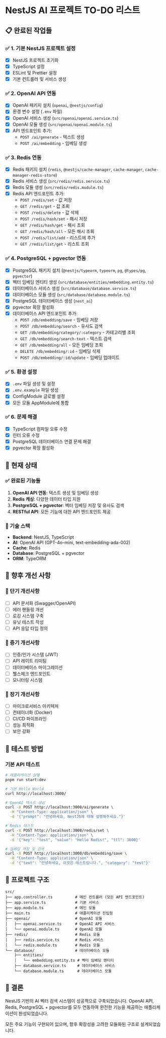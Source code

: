 # NestJS AI 프로젝트 TO-DO 리스트

## 📋 완료된 작업들

### ✅ 1. 기본 NestJS 프로젝트 설정

- [x] NestJS 프로젝트 초기화
- [x] TypeScript 설정
- [x] ESLint 및 Prettier 설정
- [x] 기본 컨트롤러 및 서비스 생성

### ✅ 2. OpenAI API 연동

- [x] OpenAI 패키지 설치 (`openai`, `@nestjs/config`)
- [x] 환경 변수 설정 (`.env` 파일)
- [x] OpenAI 서비스 생성 (`src/openai/openai.service.ts`)
- [x] OpenAI 모듈 생성 (`src/openai/openai.module.ts`)
- [x] API 엔드포인트 추가:
  - `POST /ai/generate` - 텍스트 생성
  - `POST /ai/embedding` - 임베딩 생성

### ✅ 3. Redis 연동

- [x] Redis 패키지 설치 (`redis`, `@nestjs/cache-manager`, `cache-manager`, `cache-manager-redis-store`)
- [x] Redis 서비스 생성 (`src/redis/redis.service.ts`)
- [x] Redis 모듈 생성 (`src/redis/redis.module.ts`)
- [x] Redis API 엔드포인트 추가:
  - `POST /redis/set` - 값 저장
  - `GET /redis/get` - 값 조회
  - `POST /redis/delete` - 값 삭제
  - `POST /redis/hash/set` - 해시 저장
  - `GET /redis/hash/get` - 해시 조회
  - `GET /redis/hash/all` - 모든 해시 조회
  - `POST /redis/list/add` - 리스트에 추가
  - `GET /redis/list/get` - 리스트 조회

### ✅ 4. PostgreSQL + pgvector 연동

- [x] PostgreSQL 패키지 설치 (`@nestjs/typeorm`, `typeorm`, `pg`, `@types/pg`, `pgvector`)
- [x] 벡터 임베딩 엔티티 생성 (`src/database/entities/embedding.entity.ts`)
- [x] 데이터베이스 서비스 생성 (`src/database/database.service.ts`)
- [x] 데이터베이스 모듈 생성 (`src/database/database.module.ts`)
- [x] PostgreSQL 데이터베이스 생성 (`nest_ai`)
- [x] pgvector 확장 활성화
- [x] 데이터베이스 API 엔드포인트 추가:
  - `POST /db/embedding/save` - 임베딩 저장
  - `POST /db/embedding/search` - 유사도 검색
  - `GET /db/embedding/category/:category` - 카테고리별 조회
  - `GET /db/embedding/search-text` - 텍스트 검색
  - `GET /db/embedding/all` - 모든 임베딩 조회
  - `DELETE /db/embedding/:id` - 임베딩 삭제
  - `POST /db/embedding/:id/update` - 임베딩 업데이트

### ✅ 5. 환경 설정

- [x] `.env` 파일 생성 및 설정
- [x] `.env.example` 파일 생성
- [x] ConfigModule 글로벌 설정
- [x] 모든 모듈 AppModule에 통합

### ✅ 6. 문제 해결

- [x] TypeScript 컴파일 오류 수정
- [x] 린터 오류 수정
- [x] PostgreSQL 데이터베이스 연결 문제 해결
- [x] pgvector 확장 활성화

## 🚀 현재 상태

### ✅ 완료된 기능들

1. **OpenAI API 연동**: 텍스트 생성 및 임베딩 생성
2. **Redis 캐싱**: 다양한 데이터 타입 지원
3. **PostgreSQL + pgvector**: 벡터 임베딩 저장 및 유사도 검색
4. **RESTful API**: 모든 기능에 대한 API 엔드포인트 제공

### 🔧 기술 스택

- **Backend**: NestJS, TypeScript
- **AI**: OpenAI API (GPT-4o-mini, text-embedding-ada-002)
- **Cache**: Redis
- **Database**: PostgreSQL + pgvector
- **ORM**: TypeORM

## 📝 향후 개선 사항

### 🔄 단기 개선사항

- [ ] API 문서화 (Swagger/OpenAPI)
- [ ] 에러 핸들링 개선
- [ ] 로깅 시스템 구축
- [ ] 유닛 테스트 작성
- [ ] API 응답 타입 정의

### 🚀 중기 개선사항

- [ ] 인증/인가 시스템 (JWT)
- [ ] API 레이트 리미팅
- [ ] 데이터베이스 마이그레이션
- [ ] 헬스체크 엔드포인트
- [ ] 모니터링 시스템

### 🎯 장기 개선사항

- [ ] 마이크로서비스 아키텍처
- [ ] 컨테이너화 (Docker)
- [ ] CI/CD 파이프라인
- [ ] 성능 최적화
- [ ] 보안 강화

## 🧪 테스트 방법

### 기본 API 테스트

```bash
# 애플리케이션 실행
pnpm run start:dev

# 기본 Hello World
curl http://localhost:3000/

# OpenAI 텍스트 생성
curl -X POST http://localhost:3000/ai/generate \
  -H "Content-Type: application/json" \
  -d '{"prompt": "안녕하세요, NestJS에 대해 설명해주세요."}'

# Redis 테스트
curl -X POST http://localhost:3000/redis/set \
  -H "Content-Type: application/json" \
  -d '{"key": "test", "value": "Hello Redis!", "ttl": 3600}'

# 임베딩 저장 및 검색
curl -X POST http://localhost:3000/db/embedding/save \
  -H "Content-Type: application/json" \
  -d '{"text": "안녕하세요, 이것은 테스트입니다.", "category": "test"}'
```

## 📁 프로젝트 구조

```
src/
├── app.controller.ts          # 메인 컨트롤러 (모든 API 엔드포인트)
├── app.service.ts             # 기본 서비스
├── app.module.ts              # 메인 모듈
├── main.ts                    # 애플리케이션 진입점
├── openai/                    # OpenAI 모듈
│   ├── openai.service.ts      # OpenAI API 서비스
│   └── openai.module.ts       # OpenAI 모듈
├── redis/                     # Redis 모듈
│   ├── redis.service.ts       # Redis 서비스
│   └── redis.module.ts        # Redis 모듈
└── database/                  # 데이터베이스 모듈
    ├── entities/
    │   └── embedding.entity.ts # 벡터 임베딩 엔티티
    ├── database.service.ts     # 데이터베이스 서비스
    └── database.module.ts      # 데이터베이스 모듈
```

## 🎉 결론

NestJS 기반의 AI 벡터 검색 시스템이 성공적으로 구축되었습니다. OpenAI API, Redis, PostgreSQL + pgvector를 모두 연동하여 완전한 기능을 제공하는 애플리케이션이 완성되었습니다.

모든 주요 기능이 구현되어 있으며, 향후 확장성을 고려한 모듈화된 구조로 설계되었습니다.
